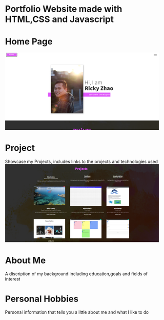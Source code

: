 # Portfolio Website made with HTML,CSS and Javascript

# Home Page 
![](images/Homepage.png)


# Project
Showcase my Projects, includes links to the projects and technologies used
![](images/projects.png)


# About Me
A discription of my background including education,goals and fields of interest
# Personal Hobbies
Personal information that tells you a little about me and what I like to do
